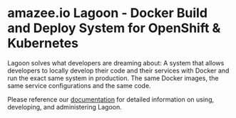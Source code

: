 # amazee.io Lagoon - Docker Build and Deploy System for OpenShift & Kubernetes

Lagoon solves what developers are dreaming about: A system that allows developers to locally develop their code and their services with Docker and run the exact same system in production. The same Docker images, the same service configurations and the same code.

Please reference our [documentation](https://lagoon.readthedocs.io/) for detailed information on using, developing, and administering Lagoon.
